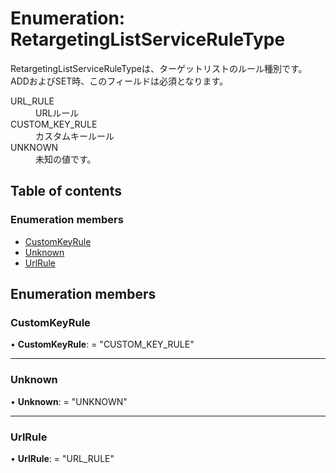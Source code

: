 # Enumeration: RetargetingListServiceRuleType


<div lang=\"ja\">RetargetingListServiceRuleTypeは、ターゲットリストのルール種別です。<br> ADDおよびSET時、このフィールドは必須となります。</div>  <dl class=term>   <dt class=\"term__item\">URL_RULE</dt>   <dd class=\"term__desc\"><span lang=\"ja\">URLルール</span></dd>   <dt class=\"term__item\">CUSTOM_KEY_RULE</dt>   <dd class=\"term__desc\"><span lang=\"ja\">カスタムキールール</span></dd>   <dt class=\"term__item\">UNKNOWN</dt>   <dd class=\"term__desc\"><span lang=\"ja\">未知の値です。</span></dd> </dl>

## Table of contents

### Enumeration members

- [CustomKeyRule](retargetinglistserviceruletype.md#customkeyrule)
- [Unknown](retargetinglistserviceruletype.md#unknown)
- [UrlRule](retargetinglistserviceruletype.md#urlrule)

## Enumeration members

### CustomKeyRule

• **CustomKeyRule**: = "CUSTOM\_KEY\_RULE"

___

### Unknown

• **Unknown**: = "UNKNOWN"

___

### UrlRule

• **UrlRule**: = "URL\_RULE"
